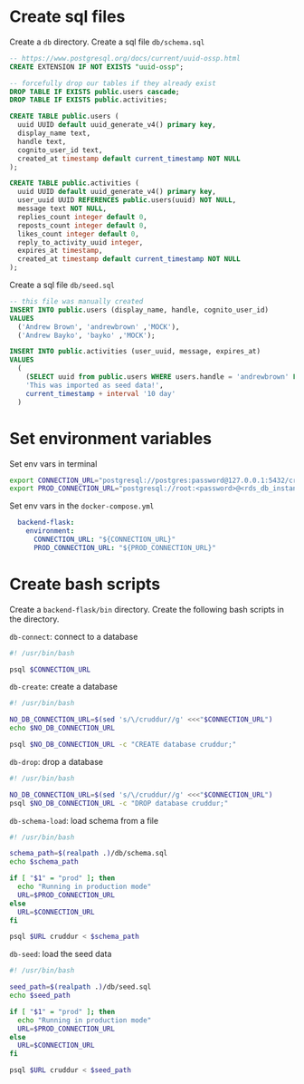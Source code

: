 # Create sql files

Create a `db` directory. Create a sql file `db/schema.sql`
```sql
-- https://www.postgresql.org/docs/current/uuid-ossp.html
CREATE EXTENSION IF NOT EXISTS "uuid-ossp";

-- forcefully drop our tables if they already exist
DROP TABLE IF EXISTS public.users cascade;
DROP TABLE IF EXISTS public.activities;

CREATE TABLE public.users (
  uuid UUID default uuid_generate_v4() primary key,
  display_name text,
  handle text,
  cognito_user_id text,
  created_at timestamp default current_timestamp NOT NULL
);

CREATE TABLE public.activities (
  uuid UUID default uuid_generate_v4() primary key,
  user_uuid UUID REFERENCES public.users(uuid) NOT NULL,
  message text NOT NULL,
  replies_count integer default 0,
  reposts_count integer default 0,
  likes_count integer default 0,
  reply_to_activity_uuid integer,
  expires_at timestamp,
  created_at timestamp default current_timestamp NOT NULL
);
```

Create a sql file `db/seed.sql`
```sql
-- this file was manually created
INSERT INTO public.users (display_name, handle, cognito_user_id)
VALUES
  ('Andrew Brown', 'andrewbrown' ,'MOCK'),
  ('Andrew Bayko', 'bayko' ,'MOCK');

INSERT INTO public.activities (user_uuid, message, expires_at)
VALUES
  (
    (SELECT uuid from public.users WHERE users.handle = 'andrewbrown' LIMIT 1),
    'This was imported as seed data!',
    current_timestamp + interval '10 day'
  )
```

# Set environment variables

Set env vars in terminal
```sh
export CONNECTION_URL="postgresql://postgres:password@127.0.0.1:5432/cruddur"
export PROD_CONNECTION_URL="postgresql://root:<password>@<rds_db_instance_endpoint>:5432/cruddur"
```

Set env vars in the `docker-compose.yml`
```yml
  backend-flask:
    environment:
      CONNECTION_URL: "${CONNECTION_URL}"
      PROD_CONNECTION_URL: "${PROD_CONNECTION_URL}"
```

# Create bash scripts

Create a `backend-flask/bin` directory.
Create the following bash scripts in the directory.

`db-connect`: connect to a database
```sh
#! /usr/bin/bash

psql $CONNECTION_URL
```

`db-create`: create a database
```sh
#! /usr/bin/bash

NO_DB_CONNECTION_URL=$(sed 's/\/cruddur//g' <<<"$CONNECTION_URL")
echo $NO_DB_CONNECTION_URL

psql $NO_DB_CONNECTION_URL -c "CREATE database cruddur;"
```

`db-drop`: drop a database
```sh
#! /usr/bin/bash

NO_DB_CONNECTION_URL=$(sed 's/\/cruddur//g' <<<"$CONNECTION_URL")
psql $NO_DB_CONNECTION_URL -c "DROP database cruddur;"
```

`db-schema-load`: load schema from a file
```sh
#! /usr/bin/bash

schema_path=$(realpath .)/db/schema.sql
echo $schema_path

if [ "$1" = "prod" ]; then
  echo "Running in production mode"
  URL=$PROD_CONNECTION_URL
else
  URL=$CONNECTION_URL
fi

psql $URL cruddur < $schema_path
```

`db-seed`: load the seed data
```sh
#! /usr/bin/bash

seed_path=$(realpath .)/db/seed.sql
echo $seed_path

if [ "$1" = "prod" ]; then
  echo "Running in production mode"
  URL=$PROD_CONNECTION_URL
else
  URL=$CONNECTION_URL
fi

psql $URL cruddur < $seed_path
```
